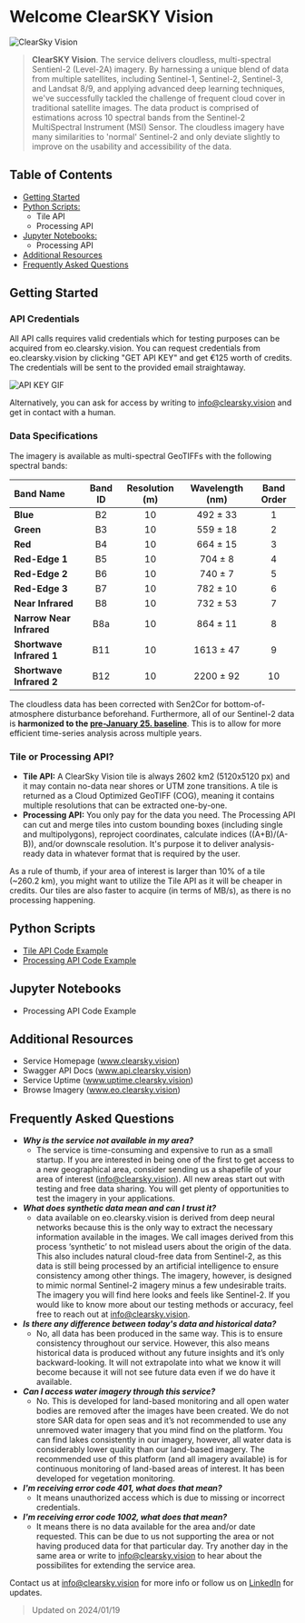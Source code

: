 # Welcome ClearSKY Vision

![ClearSky Vision](https://clearsky.vision/wp-content/uploads/2024/01/github_banner.png)

> **ClearSKY Vision**. The service delivers cloudless, multi-spectral Sentienl-2 (Level-2A) imagery. By harnessing a unique blend of data from multiple satellites, including Sentinel-1, Sentinel-2, Sentinel-3, and Landsat 8/9, and applying advanced deep learning techniques, we've successfully tackled the challenge of frequent cloud cover in traditional satellite images. The data product is comprised of estimations across 10 spectral bands from the Sentinel-2 MultiSpectral Instrument (MSI) Sensor. The cloudless imagery have many similarities to 'normal' Sentinel-2 and only deviate slightly to improve on the usability and accessibility of the data.

## Table of Contents
* [Getting Started](#Getting-Started)
* [Python Scripts:](#Python-Scripts)
    * Tile API 
    * Processing API 
* [Jupyter Notebooks:](#Jupyter-Notebooks)
    * Processing API
* [Additional Resources](#Additional-Resources)
* [Frequently Asked Questions](#Frequently-Asked-Questions)

## Getting Started


### API Credentials
All API calls requires valid credentials which for testing purposes can be acquired from eo.clearsky.vision. You can request credentials from eo.clearsky.vision by clicking "GET API KEY" and get €125 worth of credits. The credentials will be sent to the provided email straightaway. 

![API KEY GIF](https://clearsky.vision/wp-content/uploads/2024/01/Github_GIF.gif)

Alternatively, you can ask for access by writing to info@clearsky.vision and get in contact with a human.

### Data Specifications 
The imagery is available as multi-spectral GeoTIFFs with the following spectral bands:

| **Band Name**      | **Band ID** |  **Resolution (m)**    |  **Wavelength (nm)**  |  **Band Order**    |
|  :----     |    :----:   |     :----:  |    :----:  |      :----:  |
| **Blue**      | B2       | 10   |    492 ± 33   |   1    |
| **Green**      | B3        | 10      |    559 ± 18   |    2   |
| **Red**      | B4       | 10   |   	664 ± 15    |    3   |
| **Red-Edge 1**      | B5        | 10      |    704 ± 8   |    4   |
| **Red-Edge 2**      | B6       | 10   |      	740 ± 7  |    5  |
| **Red-Edge 3**      | B7        | 10      |     782 ± 10   |    6   |
| **Near Infrared**       | B8       | 10   |    732 ± 53   |    7   |
| **Narrow Near Infrared**      | B8a        | 10      |   864 ± 11  |    8   |
| **Shortwave Infrared 1**     | B11       | 10   |   1613 ± 47  |    9   |
| **Shortwave Infrared 2**    | B12        | 10      |  2200 ± 92  |    10   |

The cloudless data has been corrected with Sen2Cor for bottom-of-atmosphere disturbance beforehand. Furthermore, all of our Sentinel-2 data is **harmonized to the [pre-January 25. baseline](https://sentinels.copernicus.eu/web/sentinel/-/copernicus-sentinel-2-major-products-upgrade-upcoming)**. This is to allow for more efficient time-series analysis across multiple years.

### Tile or Processing API?

* **Tile API:** A ClearSky Vision tile is always 2602 km2 (5120x5120 px) and it may contain no-data near shores or UTM zone transitions. A tile is returned as a Cloud Optimized GeoTIFF (COG), meaning it contains multiple resolutions that can be extracted one-by-one. 
* **Processing API:** You only pay for the data you need. The Processing API can cut and merge tiles into custom bounding boxes (including single and multipolygons), reproject coordinates, calculate indices ((A+B)/(A-B)), and/or downscale resolution. It's purpose it to deliver analysis-ready data in whatever format that is required by the user. 

As a rule of thumb, if your area of interest is larger than 10% of a tile (~260.2 km), you might want to utilize the Tile API as it will be cheaper in credits. Our tiles are also faster to acquire (in terms of MB/s), as there is no processing happening. 


## Python Scripts

* [Tile API Code Example](https://github.com/Clearsky-Vision/clearsky_api_tools/blob/main/api_tools/example_tile_api.py)
* [Processing API Code Example](https://github.com/Clearsky-Vision/clearsky_api_tools/blob/main/api_tools/examples_processing_api.py)

## Jupyter Notebooks


* Processing API Code Example 

## Additional Resources

* Service Homepage (www.clearsky.vision)
* Swagger API Docs (www.api.clearsky.vision)
* Service Uptime (www.uptime.clearsky.vision)
* Browse Imagery (www.eo.clearsky.vision)

## Frequently Asked Questions

* ***Why is the service not available in my area?***
    * The service is time-consuming and expensive to run as a small startup. If you are interested in being one of the first to get access to a new geographical area, consider sending us a shapefile of your area of interest (info@clearsky.vision). All new areas start out with testing and free data sharing. You will get plenty of opportunities to test the imagery in your applications. 
* ***What does synthetic data mean and can I trust it?***
    * data available on eo.clearsky.vision is derived from deep neural networks because this is the only way to extract the necessary information available in the images. We call images derived from this process ‘synthetic’ to not mislead users about the origin of the data. This also includes natural cloud-free data from Sentinel-2, as this data is still being processed by an artificial intelligence to ensure consistency among other things. The imagery, however, is designed to mimic normal Sentinel-2 imagery minus a few undesirable traits. The imagery you will find here looks and feels like Sentinel-2. If you would like to know more about our testing methods or accuracy, feel free to reach out at info@clearsky.vision.
* ***Is there any difference between today's data and historical data?***
    * No, all data has been produced in the same way. This is to ensure consistency throughout our service. However, this also means historical data is produced without any future insights and it’s only backward-looking. It will not extrapolate into what we know it will become because it will not see future data even if we do have it available.
* ***Can I access water imagery through this service?***
    * No. This is developed for land-based monitoring and all open water bodies are removed after the images have been created. We do not store SAR data for open seas and it’s not recommended to use any unremoved water imagery that you mind find on the platform. You can find lakes consistently in our imagery, however, all water data is considerably lower quality than our land-based imagery. The recommended use of this platform (and all imagery available) is for continuous monitoring of land-based areas of interest. It has been developed for vegetation monitoring. 
* ***I'm receiving error code 401, what does that mean?***
    * It means unauthorized access which is due to missing or incorrect credentials. 
* ***I'm receiving error code 1002, what does that mean?***
    * It means there is no data available for the area and/or date requested. This can be due to us not supporting the area or not having produced data for that particular day. Try another day in the same area or write to info@clearsky.vision to hear about the possibilites for extending the service area. 

Contact us at info@clearsky.vision for more info or follow us on [LinkedIn](https://www.linkedin.com/company/clearskyvision) for updates.

> Updated on 2024/01/19

